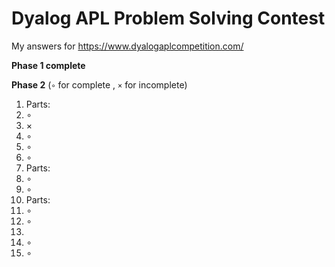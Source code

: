 # Dyalog APL Problem Solving Contest

My answers for https://www.dyalogaplcompetition.com/

**Phase 1 complete**

**Phase 2**
(`∘` for complete , `×` for incomplete)
1. Parts:
 1. ∘
 2. ×
2. ∘
3. ∘
4. ∘
5. Parts:
 1. ∘
 2. ∘
6. Parts:
 1. ∘
 2. ∘
7.
 1. ∘
 2. ∘
